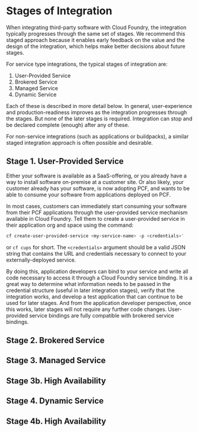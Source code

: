 # Stages of Integration

When integrating third-party software with Cloud Foundry, the integration
typically progresses through the same set of stages. We recommend this
staged approach because it enables early feedback on the value and the
design of the integration, which helps make better decisions about future
stages.

For service type integrations, the typical stages of integration are:

1. User-Provided Service
2. Brokered Service
3. Managed Service
4. Dynamic Service

Each of these is described in more detail below. In general, user-experience
and production-readiness improves as the integration
progresses through the stages. But none of the later stages is required.
Integration can stop and be declared complete (enough) after any of these.

For non-service integrations (such as applications or buildpacks), a similar
staged integration approach is often possible and desirable.

<a name="ups"></a> 
## Stage 1. User-Provided Service

Either your software is available as a SaaS-offering, or you already have a
way to install software on-premise at a customer site. Or also likely, your
customer already has your software, is now adopting PCF, and wants to be
able to consume your software from applications deployed on PCF.

In most cases, customers can immediately start consuming your software from
their PCF applications through the user-provided service mechanism available
in Cloud Foundry. Tell them to create a user-provided service in their
application org and space using the command:

```bash
cf create-user-provided-service <my-service-name> -p <credentials>'
```

or `cf cups` for short. The `<credentials>` argument should be a valid JSON
string that contains the URL and credentials necessary to connect to your
externally-deployed service.

By doing this, application developers can bind
to your service and write all code necessary to access it through a Cloud
Foundry service binding. It is a great way to determine what information
needs to be passed in the credential structure (useful in later integration
stages), verify that the integration works, and develop a test application
that can continue to be used for later stages. And from the application
developer perspective, once this works, later stages will not require any
further code changes. User-provided service bindings are fully compatible with
brokered service bindings.

<a name="broker"></a> 
## Stage 2. Brokered Service

<a name="managed"></a> 
## Stage 3. Managed Service

## Stage 3b. High Availability

<a name="dynamic"></a> 
## Stage 4. Dynamic Service

## Stage 4b. High Availability
